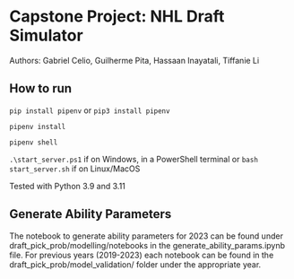 # Capstone Project: NHL Draft Simulator

Authors: Gabriel Celio, Guilherme Pita, Hassaan Inayatali, Tiffanie Li

## How to run

`pip install pipenv` or `pip3 install pipenv`

`pipenv install`

`pipenv shell`

`.\start_server.ps1` if on Windows, in a PowerShell terminal or `bash start_server.sh` if on Linux/MacOS

Tested with Python 3.9 and 3.11

## Generate Ability Parameters

The notebook to generate ability parameters for 2023 can be found under draft_pick_prob/modelling/notebooks in the generate_ability_params.ipynb file. For previous years (2019-2023) each notebook can be found in the draft_pick_prob/model_validation/ folder under the appropriate year.
